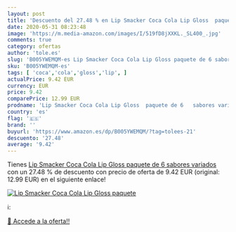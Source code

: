 ```yaml
---
layout: post
title: 'Descuento del 27.48 % en Lip Smacker Coca Cola Lip Gloss  paquete'
date: 2020-05-31 08:23:48
image: 'https://m.media-amazon.com/images/I/519fD8jXXKL._SL400_.jpg'
comments: true
category: ofertas
author: 'tole.es'
slug: 'B005YWEMQM-es Lip Smacker Coca Cola Lip Gloss paquete de 6 sabores variados'
sku: 'B005YWEMQM-es'
tags: [ 'coca','cola','gloss','lip', ]
actualPrice: 9.42 EUR
currency: EUR
price: 9.42
comparePrice: 12.99 EUR
prodname: 'Lip Smacker Coca Cola Lip Gloss  paquete de 6   sabores variados'
country: 'es'
flag: '🇪🇸'
brand: ''
buyurl: 'https://www.amazon.es/dp/B005YWEMQM/?tag=tolees-21'
descuento: '27.48'
average: '9.42'
---
```


Tienes [Lip Smacker Coca Cola Lip Gloss  paquete de 6   sabores variados](https://www.amazon.es/dp/B005YWEMQM/?tag=tolees-21) con un 27.48 % de descuento con precio de oferta de 9.42 EUR (original: 12.99 EUR) en el siguiente enlace!

[![Lip Smacker Coca Cola Lip Gloss  paquete](https://m.media-amazon.com/images/I/519fD8jXXKL._SL400_.jpg)](https://www.amazon.es/dp/B005YWEMQM/?tag=tolees-21)

ℹ️:


[🛒 Accede a la oferta!!](https://www.amazon.es/dp/B005YWEMQM/?tag=tolees-21)
